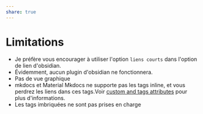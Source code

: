 ```yaml
---
share: true
---
```


# Limitations
- Je préfère vous encourager à utiliser l'option `liens courts` dans l'option de lien d'obsidian.
- Évidemment, aucun plugin d'obsidian ne fonctionnera.
- Pas de vue graphique
- mkdocs et Material Mkdocs ne supporte pas les tags inline, et vous perdrez les liens dans ces tags.Voir [custom and tags attributes](../Template/customization.md#custom-and-tags-attributes) pour plus d'informations.
- Les tags imbriquées ne sont pas prises en charge
